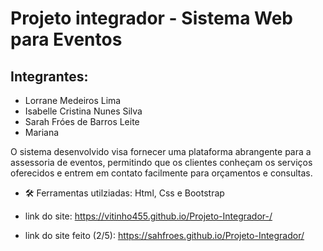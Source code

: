 # Projeto integrador - Sistema Web para Eventos 

## Integrantes:

- Lorrane Medeiros Lima
- Isabelle Cristina Nunes Silva
- Sarah Fróes de Barros Leite
- Mariana

  
O sistema desenvolvido visa fornecer uma plataforma abrangente para a assessoria de eventos, permitindo que os clientes conheçam os serviços oferecidos e entrem em contato facilmente para orçamentos e consultas.

- 🛠️ Ferramentas utilziadas: Html, Css e Bootstrap

- link do site: https://vitinho455.github.io/Projeto-Integrador-/
- link do site feito (2/5): https://sahfroes.github.io/Projeto-Integrador/
